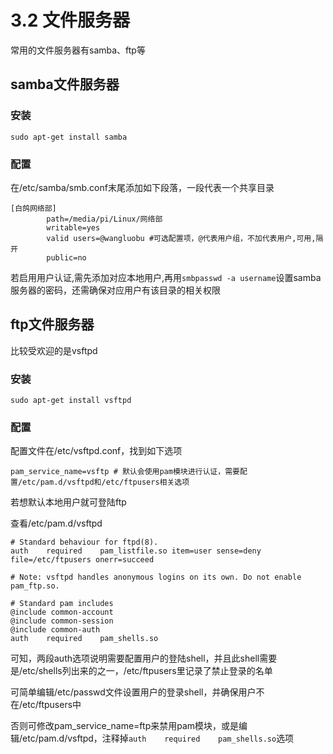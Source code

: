 # 3.2 文件服务器

常用的文件服务器有samba、ftp等

## samba文件服务器

### 安装
`sudo apt-get install samba`

### 配置

在/etc/samba/smb.conf末尾添加如下段落，一段代表一个共享目录

```
[白鸽网络部]
        path=/media/pi/Linux/网络部
        writable=yes
        valid users=@wangluobu #可选配置项，@代表用户组，不加代表用户,可用,隔开
        public=no
```

若启用用户认证,需先添加对应本地用户,再用`smbpasswd -a username`设置samba服务器的密码，还需确保对应用户有该目录的相关权限

## ftp文件服务器
比较受欢迎的是vsftpd
### 安装
`sudo apt-get install vsftpd`

### 配置
配置文件在/etc/vsftpd.conf，找到如下选项


```
pam_service_name=vsftp # 默认会使用pam模块进行认证，需要配置/etc/pam.d/vsftpd和/etc/ftpusers相关选项
```

若想默认本地用户就可登陆ftp

查看/etc/pam.d/vsftpd
```
# Standard behaviour for ftpd(8).
auth    required    pam_listfile.so item=user sense=deny file=/etc/ftpusers onerr=succeed

# Note: vsftpd handles anonymous logins on its own. Do not enable pam_ftp.so.

# Standard pam includes
@include common-account
@include common-session
@include common-auth
auth    required    pam_shells.so
```

可知，两段auth选项说明需要配置用户的登陆shell，并且此shell需要是/etc/shells列出来的之一，/etc/ftpusers里记录了禁止登录的名单

可简单编辑/etc/passwd文件设置用户的登录shell，并确保用户不在/etc/ftpusers中


否则可修改pam_service_name=ftp来禁用pam模块，或是编辑/etc/pam.d/vsftpd，注释掉`auth    required    pam_shells.so`选项



